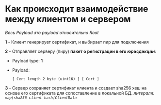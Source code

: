 # Как происходит взаимодействие между клиентом и сервером

_Весь Payload это payload относительно Root_

__1__ - Клиент генерирует сертификат, и выбирает пир для подключения

__2__ - Отправляет серверу (пиру) __пакет о регистрации в его _юрисдикции___:

- Payload type: __1__

- Payload:
  ```
  [ Cert length 2 byte (uint16) ] [ Cert ]
__3__ - Сервер сохраняет сертификат клиента и создает sha256 хеш на основе его сертификата для сопоставление в локальной БД. _литерали: `map[sha256 client hash]ClientData`_
  
